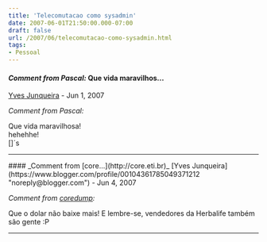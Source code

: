 ```yaml
---
title: 'Telecomutacao como sysadmin'
date: 2007-06-01T21:50:00.000-07:00
draft: false
url: /2007/06/telecomutacao-como-sysadmin.html
tags: 
- Pessoal
---
```


#### _Comment from Pascal:_ Que vida maravilhos...
[Yves Junqueira](https://www.blogger.com/profile/00104361785049371212 "noreply@blogger.com") - <time datetime="2007-06-04T03:59:00.000-07:00">Jun 1, 2007</time>

_Comment from Pascal:_  
  
Que vida maravilhosa!  
hehehhe!  
\[\]´s
<hr />
#### _Comment from [core...](http://core.eti.br)_
[Yves Junqueira](https://www.blogger.com/profile/00104361785049371212 "noreply@blogger.com") - <time datetime="2007-06-07T04:21:00.000-07:00">Jun 4, 2007</time>

_Comment from [coredump](http://core.eti.br):_  
  
Que o dolar não baixe mais! E lembre-se, vendedores da Herbalife também são gente :P
<hr />
